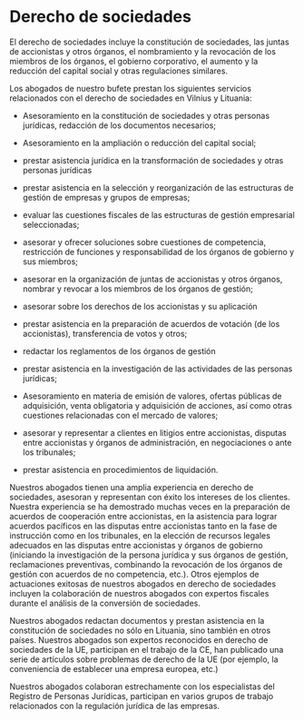 # Derecho de sociedades

El derecho de sociedades incluye la constitución de sociedades, las juntas de accionistas y otros órganos, el nombramiento y la revocación de los miembros de los órganos, el gobierno corporativo, el aumento y la reducción del capital social y otras regulaciones similares.

Los abogados de nuestro bufete prestan los siguientes servicios relacionados con el derecho de sociedades en Vilnius y Lituania:

- Asesoramiento en la constitución de sociedades y otras personas jurídicas, redacción de los documentos necesarios;

- Asesoramiento en la ampliación o reducción del capital social;

- prestar asistencia jurídica en la transformación de sociedades y otras personas jurídicas

- prestar asistencia en la selección y reorganización de las estructuras de gestión de empresas y grupos de empresas;

- evaluar las cuestiones fiscales de las estructuras de gestión empresarial seleccionadas;

- asesorar y ofrecer soluciones sobre cuestiones de competencia, restricción de funciones y responsabilidad de los órganos de gobierno y sus miembros;

- asesorar en la organización de juntas de accionistas y otros órganos, nombrar y revocar a los miembros de los órganos de gestión;

- asesorar sobre los derechos de los accionistas y su aplicación

- prestar asistencia en la preparación de acuerdos de votación (de los accionistas), transferencia de votos y otros;

- redactar los reglamentos de los órganos de gestión

- prestar asistencia en la investigación de las actividades de las personas jurídicas;

- Asesoramiento en materia de emisión de valores, ofertas públicas de adquisición, venta obligatoria y adquisición de acciones, así como otras cuestiones relacionadas con el mercado de valores;

- asesorar y representar a clientes en litigios entre accionistas, disputas entre accionistas y órganos de administración, en negociaciones o ante los tribunales;

- prestar asistencia en procedimientos de liquidación.

Nuestros abogados tienen una amplia experiencia en derecho de sociedades, asesoran y representan con éxito los intereses de los clientes. Nuestra experiencia se ha demostrado muchas veces en la preparación de acuerdos de cooperación entre accionistas, en la asistencia para lograr acuerdos pacíficos en las disputas entre accionistas tanto en la fase de instrucción como en los tribunales, en la elección de recursos legales adecuados en las disputas entre accionistas y órganos de gobierno (iniciando la investigación de la persona jurídica y sus órganos de gestión, reclamaciones preventivas, combinando la revocación de los órganos de gestión con acuerdos de no competencia, etc.). Otros ejemplos de actuaciones exitosas de nuestros abogados en derecho de sociedades incluyen la colaboración de nuestros abogados con expertos fiscales durante el análisis de la conversión de sociedades.

Nuestros abogados redactan documentos y prestan asistencia en la constitución de sociedades no sólo en Lituania, sino también en otros países. Nuestros abogados son expertos reconocidos en derecho de sociedades de la UE, participan en el trabajo de la CE, han publicado una serie de artículos sobre problemas de derecho de la UE (por ejemplo, la conveniencia de establecer una empresa europea, etc.)

Nuestros abogados colaboran estrechamente con los especialistas del Registro de Personas Jurídicas, participan en varios grupos de trabajo relacionados con la regulación jurídica de las empresas.
